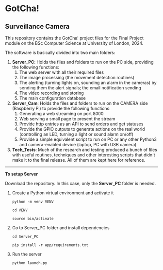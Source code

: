 # GotCha!

## Surveillance Camera

This repository contains the GotCha! project files for the Final Project module on the BSc Computer Science at University of London, 2024.

The software is basically divided into two main folders:

1. **Server_PC**: Holds the files and folders to run on the PC side, providing the following functions:
   1. The web server with all their required files
   2. The image processing (the movement detection routines)
   3. The alerting (turning lights on, sounding an alarm in the cameras) by sending them the alert signals; the email notification sending
   4. The video recording and storing
   5. The main configuration database
2. **Server_Cam**: Holds the files and folders to run on the CAMERA side (Raspberry Pi) to provide the following functions:
   1. Generating a web streaming on port 8000
   2. Web serving a small page to present the stream
   3. Provide http entries as an API to send orders and get statuses
   4. Provide the GPIO outputs to generate actions on the real world (controlling an LED, turning a light or sound alarm on/off)
   5. Provide a simple equivalent script to run on PC or any other Python3 and camera-enabled device (laptop, PC with USB camera) 
3. **Tech_Tests**: Much of the research and testing produced a bunch of files with useful routines, techniques and other interesting scripts that didn't make it to the final release. All of them are kept here for reference.

------

**To setup Server**

Download the repository. In this case, only the **Server_PC** folder is needed.

1. Create a Python virtual environment and activate it

   `python -m venv VENV`

   `cd VENV`
   
   `source bin/activate`

2. Go to Server_PC folder and install dependencies

   `cd Server_PC`

   `pip install -r app/requirements.txt`

3. Run the server

   `python launch.py`


